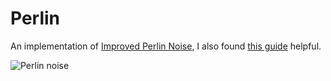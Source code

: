# Perlin

An implementation of [Improved Perlin Noise](http://mrl.nyu.edu/~perlin/noise/),
I also found [this guide](http://flafla2.github.io/2014/08/09/perlinnoise.html) helpful.

![Perlin noise](http://i.imgur.com/Hi0yAUH.png)

